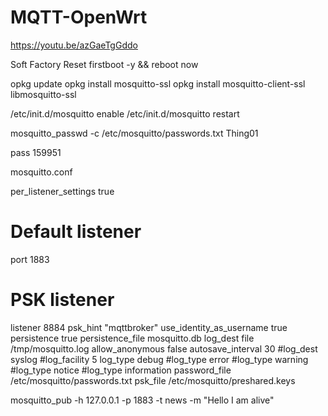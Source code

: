 # MQTT-OpenWrt
https://youtu.be/azGaeTgGddo

Soft Factory Reset
firstboot -y && reboot now

opkg update
opkg install mosquitto-ssl
opkg install mosquitto-client-ssl libmosquitto-ssl



/etc/init.d/mosquitto enable
/etc/init.d/mosquitto restart

mosquitto_passwd -c /etc/mosquitto/passwords.txt Thing01

pass  159951

mosquitto.conf 


per_listener_settings true
# Default listener
port 1883
# PSK listener
listener 8884
psk_hint "mqttbroker"
use_identity_as_username true
persistence true
persistence_file mosquitto.db
log_dest file /tmp/mosquitto.log
allow_anonymous false
autosave_interval 30
#log_dest syslog
#log_facility 5
log_type debug
#log_type error
#log_type warning
#log_type notice
#log_type information
password_file /etc/mosquitto/passwords.txt
psk_file /etc/mosquitto/preshared.keys



mosquitto_pub -h 127.0.0.1 -p 1883 -t news -m "Hello I am alive"
